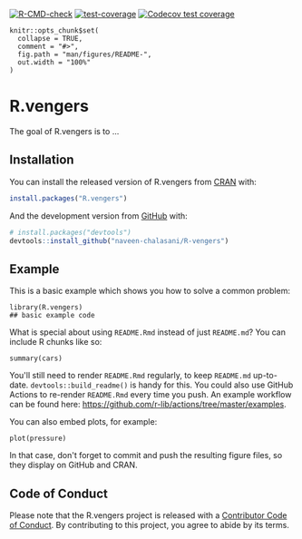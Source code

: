 <!-- badges: start -->
[![R-CMD-check](https://github.com/naveen-chalasani/R.vengers/workflows/R-CMD-check/badge.svg)](https://github.com/naveen-chalasani/R.vengers/actions)  [![test-coverage](https://github.com/naveen-chalasani/R.vengers/workflows/test-coverage/badge.svg)](https://github.com/naveen-chalasani/R.vengers/actions)  [![Codecov test coverage](https://codecov.io/gh/naveen-chalasani/R.vengers/branch/main/graph/badge.svg)](https://codecov.io/gh/naveen-chalasani/R.vengers?branch=main)
<!-- badges: end -->

<!-- README.md is generated from README.Rmd. Please edit that file -->

```{r, include = FALSE}
knitr::opts_chunk$set(
  collapse = TRUE,
  comment = "#>",
  fig.path = "man/figures/README-",
  out.width = "100%"
)
```

# R.vengers

<!-- badges: start -->
<!-- badges: end -->

The goal of R.vengers is to ...

## Installation

You can install the released version of R.vengers from [CRAN](https://CRAN.R-project.org) with:

``` r
install.packages("R.vengers")
```

And the development version from [GitHub](https://github.com/) with:

``` r
# install.packages("devtools")
devtools::install_github("naveen-chalasani/R-vengers")
```
## Example

This is a basic example which shows you how to solve a common problem:

```{r example}
library(R.vengers)
## basic example code
```

What is special about using `README.Rmd` instead of just `README.md`? You can include R chunks like so:

```{r cars}
summary(cars)
```

You'll still need to render `README.Rmd` regularly, to keep `README.md` up-to-date. `devtools::build_readme()` is handy for this. You could also use GitHub Actions to re-render `README.Rmd` every time you push. An example workflow can be found here: <https://github.com/r-lib/actions/tree/master/examples>.

You can also embed plots, for example:

```{r pressure, echo = FALSE}
plot(pressure)
```

In that case, don't forget to commit and push the resulting figure files, so they display on GitHub and CRAN.

## Code of Conduct

Please note that the R.vengers project is released with a [Contributor Code of Conduct](https://contributor-covenant.org/version/2/0/CODE_OF_CONDUCT.html). By contributing to this project, you agree to abide by its terms.
